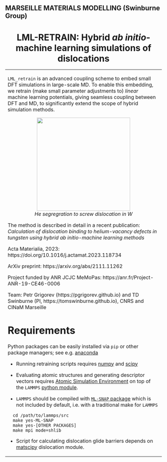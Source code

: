 ## MARSEILLE MATERIALS MODELLING (Swinburne Group)




<h1 align=center>LML-RETRAIN: Hybrid <i>ab initio</i>-machine learning simulations of dislocations</h1>

<table align="center" style="border:0px solid white;"> 
  <tr style="border:0px;">
    <td width="700" style="border:0px;">
      <p>
      <code>LML_retrain</code> is an advanced coupling scheme to embed small DFT simulations in large-scale MD.
      To enable this embedding, we retrain (make small parameter adjustments to) <i>linear</i> machine learning potentials,
      giving seamless coupling between DFT and MD, to significantly extend the scope of hybrid simulation methods.</p>
      <p align=center>
    <img align=center src="screw_dislocation_W_He_qmml.png"  width="300">
      <br>
      <i> He segregration to screw dislocation in W</i>
        </p>
      The method is described in detail in a recent publication:
<i>Calculation of dislocation binding to helium-vacancy defects in tungsten using hybrid ab initio-machine learning methods</i>
      <p> Acta Materialia, 2023: https://doi.org/10.1016/j.actamat.2023.118734</p>
      <p> ArXiv preprint: https://arxiv.org/abs/2111.11262</p>
      <p>Project funded by ANR JCJC MeMoPas: https://anr.fr/Project-ANR-19-CE46-0006</p>
      <p>Team: Petr Grigorev (https://pgrigorev.github.io) and TD Swinburne (PI, https://tomswinburne.github.io), CNRS and CINaM Marseille</p>

# Requirements

Python packages can be easily installed via `pip` or other package managers; see e.g. [anaconda](https://www.anaconda.com)

- Running retraining scripts requires [numpy](https://numpy.org/) and [scipy](https://docs.scipy.org/doc/scipy/reference/generated/scipy.linalg.orth.html) 

- Evaluating atomic structures and generating descriptor vectors requires [Atomic Simulation Environment](https://wiki.fysik.dtu.dk/ase/) on top of the `LAMMPS` [python module](https://docs.lammps.org/Python_module.html). 

- `LAMMPS` should be compiled with [`ML-SNAP` package](https://docs.lammps.org/pair_snap.html#restrictions) which is not included by default, i.e. with a traditional make for `LAMMPS`
```
  cd /path/to/lammps/src
  make yes-ML-SNAP
  make yes-[OTHER PACKAGES]
  make mpi mode=shlib
```

- Script for calculating dislocation glide barriers depends on [matscipy](https://github.com/libAtoms/matscipy) dislocation module. 
    </td>
  </tr>
  </table>
